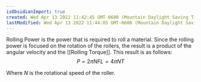 ```yaml
---
isObsidianImport: true
created: Wed Apr 13 2022 11:42:45 GMT-0600 (Mountain Daylight Saving Time)
lastModified: Wed Apr 13 2022 11:44:05 GMT-0600 (Mountain Daylight Saving Time)
---
```

Rolling Power is the power that is required to roll a material. Since the rolling power is focused on the rotation of the rollers, the result is a product of the angular velocity and the [[Rolling Torque]]. This result is as follows:
$$P=2\pi NFL = 4\pi NT$$

Where $N$ is the rotational speed of the roller.